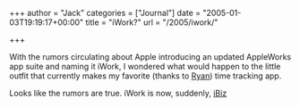 +++
author = "Jack"
categories = ["Journal"]
date = "2005-01-03T19:19:17+00:00"
title = "iWork?"
url = "/2005/iwork/"

+++

With the rumors circulating about Apple introducing an updated AppleWorks app suite and naming it iWork, I wondered what would happen to the little outfit that currently makes my favorite (thanks to [Ryan][1]) time tracking app.

Looks like the rumors are true. iWork is now, suddenly, [iBiz][2]

 [1]: http://www.masuga.com
 [2]: http://www.iggsoftware.com/ibiz/index.html